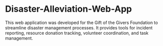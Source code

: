 # Disaster-Alleviation-Web-App
This web application was developed for the Gift of the Givers Foundation to streamline disaster management processes. It provides tools for incident reporting, resource donation tracking, volunteer coordination, and task management. 
